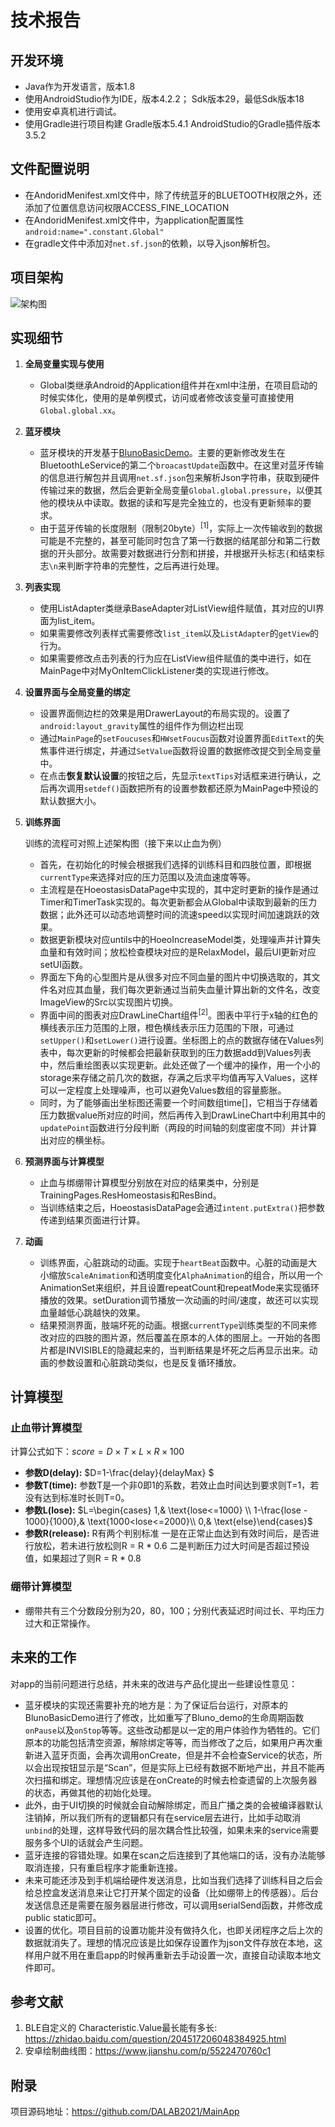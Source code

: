 <!--
 * @Copyrights: 2021 @TheJunhan
 * @Date: 2021-08-25 15:30:21
 * @LastEditor: TheJunhan
 * @LastEditTime: 2021-08-25 17:24:05
-->

# 技术报告

## 开发环境

- Java作为开发语言，版本1.8
- 使用AndroidStudio作为IDE，版本4.2.2；
Sdk版本29，最低Sdk版本18
- 使用安卓真机进行调试。
- 使用Gradle进行项目构建
Gradle版本5.4.1
AndroidStudio的Gradle插件版本3.5.2

## 文件配置说明

- 在AndoridMenifest.xml文件中，除了传统蓝牙的BLUETOOTH权限之外，还添加了位置信息访问权限ACCESS_FINE_LOCATION  
- 在AndoridMenifest.xml文件中，为application配置属性`android:name=".constant.Global"`
- 在gradle文件中添加对`net.sf.json`的依赖，以导入json解析包。
  
## 项目架构

![架构图](./技术报告.assets/架构图.png)

## 实现细节

1. **全局变量实现与使用**

    - Global类继承Android的Application组件并在xml中注册，在项目启动的时候实体化，使用的是单例模式，访问或者修改该变量可直接使用`Global.global.xx`。

2. **蓝牙模块**

    - 蓝牙模块的开发基于[BlunoBasicDemo](https://github.com/DFRobot/BlunoBasicDemo)。主要的更新修改发生在BluetoothLeService的第二个`broacastUpdate`函数中。在这里对蓝牙传输的信息进行解包并且调用`net.sf.json`包来解析Json字符串，获取到硬件传输过来的数据，然后会更新全局变量`Global.global.pressure`，以便其他的模块从中读取。数据的读和写是完全独立的，也没有更新频率的要求。
    - 由于蓝牙传输的长度限制（限制20byte）<sup>[1]</sup>，实际上一次传输收到的数据可能是不完整的，甚至可能同时包含了第一行数据的结尾部分和第二行数据的开头部分。故需要对数据进行分割和拼接，并根据开头标志`{`和结束标志`\n`来判断字符串的完整性，之后再进行处理。

3. **列表实现**

    - 使用ListAdapter类继承BaseAdapter对ListView组件赋值，其对应的UI界面为list_item。
    - 如果需要修改列表样式需要修改`list_item`以及`ListAdapter`的`getView`的行为。
    - 如果需要修改点击列表的行为应在ListView组件赋值的类中进行，如在MainPage中对MyOnItemClickListener类的实现进行修改。

4. **设置界面与全局变量的绑定**

    - 设置界面侧边栏的效果是用DrawerLayout的布局实现的。设置了 `android:layout_gravity`属性的组件作为侧边栏出现
    - 通过`MainPage`的`setFoucuses`和`HWsetFoucus`函数对设置界面`EditText`的失焦事件进行绑定，并通过`SetValue`函数将设置的数据修改提交到全局变量中。
    - 在点击**恢复默认设置**的按钮之后，先显示`textTips`对话框来进行确认，之后再次调用`setdef()`函数把所有的设置参数都还原为MainPage中预设的默认数据大小。

5. **训练界面**

    训练的流程可对照上述架构图（接下来以止血为例）
    - 首先，在初始化的时候会根据我们选择的训练科目和四肢位置，即根据`currentType`来选择对应的压力范围以及流血速度等等。
    - 主流程是在HoeostasisDataPage中实现的，其中定时更新的操作是通过Timer和TimerTask实现的。每次更新都会从Global中读取到最新的压力数据；此外还可以动态地调整时间的流速speed以实现时间加速跳跃的效果。
    - 数据更新模块对应untils中的HoeoIncreaseModel类，处理噪声并计算失血量和有效时间；放松检查模块对应的是RelaxModel，最后UI更新对应setUI函数。
    - 界面左下角的心型图片是从很多对应不同血量的图片中切换选取的，其文件名对应其血量，我们每次更新通过当前失血量计算出新的文件名，改变ImageView的Src以实现图片切换。
    - 界面中间的图表对应DrawLineChart组件<sup>[2]</sup>。图表中平行于x轴的红色的横线表示压力范围的上限，橙色横线表示压力范围的下限，可通过`setUpper()`和`setLower()`进行设置。坐标图上的点的数据存储在Values列表中，每次更新的时候都会把最新获取到的压力数据add到Values列表中，然后重绘图表以实现更新。此处还做了一个缓冲的操作，用一个小的storage来存储之前几次的数据，存满之后求平均值再写入Values，这样可以一定程度上处理噪声，也可以避免Values数组的容量膨胀。
    - 同时，为了能够画出坐标图还需要一个时间数组time[]，它相当于存储着压力数据value所对应的时间，然后再传入到DrawLineChart中利用其中的`updatePoint`函数进行分段判断（两段的时间轴的刻度密度不同）并计算出对应的横坐标。

6. **预测界面与计算模型**

    - 止血与绑绷带计算模型分别放在对应的结果类中，分别是TrainingPages.ResHomeostasis和ResBind。
    - 当训练结束之后，HoeostasisDataPage会通过`intent.putExtra()`把参数传递到结果页面进行计算。

7. **动画**
    - 训练界面，心脏跳动的动画。实现于`heartBeat`函数中。心脏的动画是大小缩放`ScaleAnimation`和透明度变化`AlphaAnimation`的组合，所以用一个AnimationSet来组织，并且设置repeatCount和repeatMode来实现循环播放的效果。setDuration调节播放一次动画的时间/速度，故还可以实现血量越低心跳越快的效果。
    - 结果预测界面，肢端坏死的动画。根据`currentType`训练类型的不同来修改对应的四肢的图片源，然后覆盖在原本的人体的图层上。一开始的各图片都是INVISIBLE的隐藏起来的，当判断结果是坏死之后再显示出来。动画的参数设置和心脏跳动类似，也是反复循环播放。

## 计算模型

### 止血带计算模型

计算公式如下：$score=D\times T\times L\times R\times 100$

- **参数D(delay):**
$D=1-\frac{delay}{delayMax} $
- **参数T(time):**
参数T是一个非0即1的系数，若效止血时间达到要求则T=1，若没有达到标准时长则T=0。
- **参数L(lose):**
$L=\begin{cases} 1,& \text{lose<=1000} \\ 1-\frac{lose - 1000}{1000},& \text{1000<lose<=2000}\\ 0,& \text{else}\end{cases}$
- **参数R(release):**
R有两个判别标准
一是在正常止血达到有效时间后，是否进行放松，若未进行放松则R = R * 0.6
二是判断压力过大时间是否超过预设值，如果超过了则R = R * 0.8

### 绷带计算模型

- 绷带共有三个分数段分别为20，80，100；分别代表延迟时间过长、平均压力过大和正常操作。

## 未来的工作

对app的当前问题进行总结，并未来的改进与产品化提出一些建设性意见：

- 蓝牙模块的实现还需要补充的地方是：为了保证后台运行，对原本的BlunoBasicDemo进行了修改，比如重写了Bluno_demo的生命周期函数`onPause`以及`onStop`等等。这些改动都是以一定的用户体验作为牺牲的。它们原本的功能包括清空资源，解除绑定等等，而当修改了之后，如果用户再次重新进入蓝牙页面，会再次调用onCreate，但是并不会检查Service的状态，所以会出现按钮显示是“Scan”，但是实际上已经有数据不断地产出，并且不能再次扫描和绑定。理想情况应该是在onCreate的时候去检查遗留的上次服务器的状态，再做其他的初始化处理。
- 此外，由于UI切换的时候就会自动解除绑定，而且广播之类的会被编译器默认注销掉，所以我们所有的逻辑都只有在service层去进行，比如手动取消`unbind`的处理，这样导致代码的层次耦合性比较强，如果未来的service需要服务多个UI的话就会产生问题。
- 蓝牙连接的容错处理。如果在scan之后连接到了其他端口的话，没有办法能够取消连接，只有重启程序才能重新连接。
- 未来可能还涉及到手机端给硬件发送消息，比如当我们选择了训练科目之后会给总控盒发送消息来让它打开某个固定的设备（比如绷带上的传感器）。后台发送信息还是需要在服务器层进行修改，可以调用serialSend函数，并修改成public static即可。
- 设置的优化。项目目前的设置功能并没有做持久化，也即关闭程序之后上次的数据就消失了。理想的情况应该是比如保存设置作为json文件存放在本地，这样用户就不用在重启app的时候再重新去手动设置一次，直接自动读取本地文件即可。

## 参考文献  

1. BLE自定义的 Characteristic.Value最长能有多长: <https://zhidao.baidu.com/question/204517206048384925.html>
2. 安卓绘制曲线图：<https://www.jianshu.com/p/5522470760c1>

## 附录

项目源码地址：<https://github.com/DALAB2021/MainApp>
